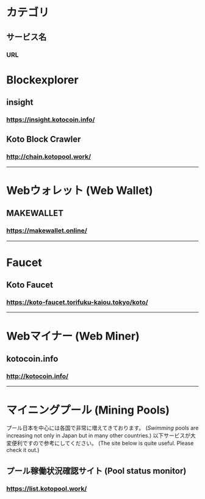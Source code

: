 # カテゴリ
## サービス名
### URL

# Blockexplorer

## insight
### https://insight.kotocoin.info/

## Koto Block Crawler
### http://chain.kotopool.work/

---

# Webウォレット (Web Wallet)
## MAKEWALLET
### https://makewallet.online/

---

# Faucet
## Koto Faucet
### https://koto-faucet.torifuku-kaiou.tokyo/koto/

---

# Webマイナー (Web Miner)
## kotocoin.info
### http://kotocoin.info/

---

# マイニングプール (Mining Pools)
プール日本を中心には各国で非常に増えてきております。 (*Swimming* pools are increasing not only in Japan but in many other countries.)
以下サービスが大変便利ですので参考にしてください。 (The site below is quite useful.  Please check it out.)
## プール稼働状況確認サイト (Pool status monitor)
### https://list.kotopool.work/
